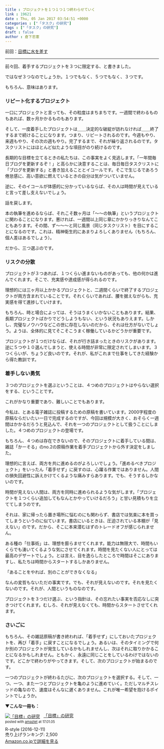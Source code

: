 ```yaml
---
title : プロジェクトを１つ１つ１つ終わらせていく
link : 19621
date : Thu, 05 Jan 2017 03:54:51 +0000
categories : ["「タスク」の研究"]
tags : ["「タスク」の研究"]
draft : false
author : 倉下忠憲
---
```


前回：<a href="https://rashita.net/blog/?p=19611">目標に水を差す</a>

<hr />

前々回、着手するプロジェクトを３つに限定する、と書きました。

ではなぜ３つなのでしょうか。１つでもなく、５つでもなく、３つです。

もちろん、意味はあります。

<h3>リピート化するプロジェクト</h3>

一口にプロジェクトと言っても、その粒度はまちまちです。一週間で終わるものもあれば、数ヶ月かかるものもあります。

そして、一度着手したプロジェクトは＿＿決定的な破綻が訪れなければ＿＿終了するまで続けることになります。つまり、リピートされるのです。今週もやり、来週もやり、その次の週もやり。完了するまで、それが繰り返されるのです。タスクリストにはほとんど似たような項目がのり続けるのです。

長期的な目標を立てるときの私たちは、この事実をよく見逃します。「一年間毎日ブログを更新するぞ！」と高らかに決意することは、毎日毎日タスクリストに「ブログを更新する」と書き加えることとイコールです。そこで生じるであろう倦怠感に、高い意欲に燃えているときの自分は気がついていません。

逆に、そのイコールが体感的に分かっているならば、その人は時間が見えていると言って差し支えないでしょう。

話を戻します。

本の執筆を進めるならば、それこそ数ヶ月は「〜〜の執筆」というプロジェクトに関わることになります。悪ければ、一週間以上同じ章にかかりっきりなんてこともあります。その間、ず〜〜〜と同じ風景（同じタスクリスト）を目にすることになるのです。これは、精神衛生的にあまりよろしくありません（もちろん、個人差はあるでしょう）。

だから、三つ選ぶのです。

<h3>リスクの分散</h3>

プロジェクトが３つあれば、１つくらい進まないものがあっても、他の何かは進んでくれます。そこで、充実感や達成感が得られるのです。

理想的には三ヶ月以上かかるプロジェクトと、二週間くらいで終了するプロジェクトが両方含まれていることです。それくらいであれば、腰を据えながらも、充実感を得て進捗していけます。

もちろん、時と場合によっては、そうはうまくいかないこともあります。結果、長期プロジェクトばかりでどうしようもない、という状況もありえます。しかし、完璧なノウハウなどこの世に存在しないのだから、それは仕方がないでしょう。ようは、全体的に見てそこそこうまく稼働しているかどうかが重要です。

プロジェクトが１つだけならば、それが行き詰まったときのリスクがあります。逆に５つや１０選んでしまうと、使える時間が非常に限定されてしまいます。３つくらいが、ちょうど良いのです。それが、私がこれまで仕事をしてきた経験から得た教訓です。

<h3>着手しない勇気</h3>

３つのプロジェクトを選ぶということは、４つめのプロジェクトはやらない選択をする、ということです。

これがかなり重要であり、難しいことでもあります。

今私は、とある電子雑誌に投稿するための原稿を書いています。2000字程度の原稿ならだいたい一日で完成するのですが、今回は規模が大きく、おそらく一週間はかかるだろうと見込んで、それを一つのプロジェクトとして扱うことにしました。４つめのプロジェクトの登場です。

もちろん、４つめは存在できないので、そのプロジェクトに着手している間は、雑誌「かーそる」のno.2の原稿作業を着手プロジェクトから外す決定をしました。

理想的に言えば、両方を共に進めるのがよろしいでしょう。「進めるべきプロジェクト」をいったん「着手せず」に戻すのは、心躍る作業ではありません。人間の損失回避性に訴えかけてくるような痛みすらあります。でも、そうするしかないのです。

時間が見えない人間は、両方を同時に進められるような気がします。「プロジェクトを１つくらい追加してもなんとかやっていけるだろう」と甘い見積もりを立ててしまうのです。

それは、家に帰ったら置き場所に悩むのにも関わらず、書店では気楽に本を買ってしまうというのに似ています。書店にいるときは、圧迫されている本棚が「見えない」のです。だから、そこに本来潜むはずのトレードオフが感じられません。

ある種の「仕事術」は、理想を膨らませてくれます。能力は無限大で、時間もいくらでも湧いてくるような気にさせてくれます。時間を見たくない人にとっては最高のデザートでしょう。とは言え、目を逸らしたところで時間はそこにありますし、私たちは時間からスタートするしかありません。

「あることをやれば、別のことができなくなる」

なんの変哲もないただの事実です。でも、それが見えないのです。それを見たくないのです。それが、人間というものなのです。

プロジェクトを３つだけ選ぶ、という指針は、その忘れたい事実を否応なしに突きつけてくれます。むしろ、それが見えなくても、時間からスタートさせてくれます。

<h3>さいごに</h3>

もちろん、その雑誌原稿が書き終われば、「着手せず」にしておいたプロジェクトを、再び「着手」に戻すことになるでしょう。あるいは、そのタイミングで何か別のプロジェクトが発生しているかもしれませんし、次はそれに取りかかることになるかもしれません。ともかく、永遠に同じことをしているわけではないのです。どこかで終わりがやってきます。そして、次のプロジェクトが始まるのです。

一つのプロジェクトが終わるたびに、次のプロジェクトを選択する。そして、一つ、一つ、また一つとプロジェクトを亀のように進めていく。ただしマルチスレッドの亀なので、速度はそんなに遅くありません。これが唯一希望を抱けるポイントでしょうか。

<strong>▼こんな一冊も：</strong>

<div class="amazlet-box" style="margin-bottom:0px;"><div class="amazlet-image" style="float:left;margin:0px 12px 1px 0px;"><a href="http://www.amazon.co.jp/exec/obidos/ASIN/B01MXXFY28/rashita1000-22/ref=nosim/" name="amazletlink" target="_blank"><img src="https://images-fe.ssl-images-amazon.com/images/I/410t4sR1ziL._SL160_.jpg" alt="「目標」の研究" style="border: none;" /></a></div><div class="amazlet-info" style="line-height:120%; margin-bottom: 10px"><div class="amazlet-name" style="margin-bottom:10px;line-height:120%"><a href="http://www.amazon.co.jp/exec/obidos/ASIN/B01MXXFY28/rashita1000-22/ref=nosim/" name="amazletlink" target="_blank">「目標」の研究</a><div class="amazlet-powered-date" style="font-size:80%;margin-top:5px;line-height:120%">posted with <a href="http://www.amazlet.com/" title="amazlet" target="_blank">amazlet</a> at 17.01.05</div></div><div class="amazlet-detail">R-style (2016-12-11)<br />売り上げランキング: 2,500<br /></div><div class="amazlet-sub-info" style="float: left;"><div class="amazlet-link" style="margin-top: 5px"><a href="http://www.amazon.co.jp/exec/obidos/ASIN/B01MXXFY28/rashita1000-22/ref=nosim/" name="amazletlink" target="_blank">Amazon.co.jpで詳細を見る</a></div></div></div><div class="amazlet-footer" style="clear: left"></div></div>

